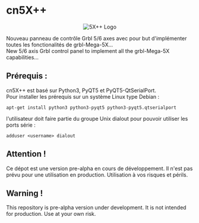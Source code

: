 # cn5X++
<p align="center">
  <img src="https://github.com/fra589/cn5X/blob/master/images/XYZAB.svg" alt="5X++ Logo" />
</p>  
Nouveau panneau de contrôle Grbl 5/6 axes avec pour but d'implémenter toutes les fonctionalités de grbl-Mega-5X...<br />  
New 5/6 axis Grbl control panel to implement all the grbl-Mega-5X capabilities...

## Prérequis :
cn5X++ est basé sur Python3, PyQT5 et PyQT5-QtSerialPort.  
Pour installer les prérequis sur un système Linux type Debian :
```
apt-get install python3 python3-pyqt5 python3-pyqt5.qtserialport
```

l'utilisateur doit faire partie du groupe Unix dialout pour pouvoir utiliser les ports série :  
```
adduser <username> dialout
```

## Attention !
Ce dépot est une version pre-alpha en cours de développement. Il n'est pas prévu pour une utilisation en production.
Utilisation à vos risques et périls.
## Warning !
This repository is pre-alpha version under development. It is not intended for production.
Use at your own risk.
